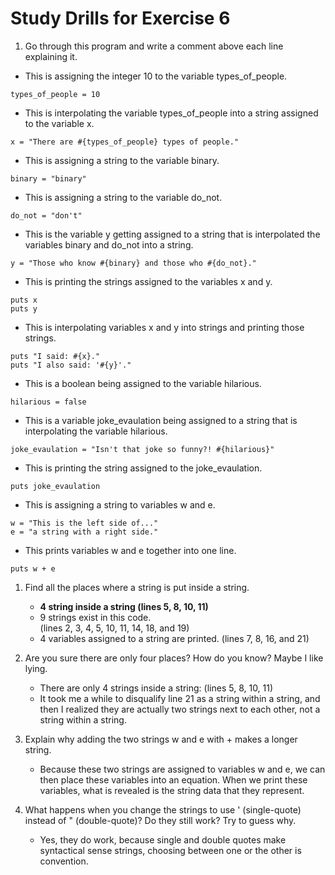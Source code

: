 # Study Drills for Exercise 6

1. Go through this program and write a comment above each line explaining it.

- This is assigning the integer 10 to the variable types_of_people.

```
types_of_people = 10
```

- This is interpolating the variable types_of_people into a string assigned to the variable x.

```
x = "There are #{types_of_people} types of people."
```

- This is assigning a string to the variable binary.

```
binary = "binary"
```

- This is assigning a string to the variable do_not.

```
do_not = "don't"
```

- This is the variable y getting assigned to a string that is interpolated the variables binary and do_not into a string.

```
y = "Those who know #{binary} and those who #{do_not}."
```

- This is printing the strings assigned to the variables x and y.

```
puts x
puts y
```

- This is interpolating variables x and y into strings and printing those strings.

```
puts "I said: #{x}."
puts "I also said: '#{y}'."
```

- This is a boolean being assigned to the variable hilarious.

```
hilarious = false
```

- This is a variable joke_evaulation being assigned to a string that is interpolating the variable hilarious.

```
joke_evaulation = "Isn't that joke so funny?! #{hilarious}"
```

- This is printing the string assigned to the joke_evaulation.

```
puts joke_evaulation
```

- This is assigning a string to variables w and e.

```
w = "This is the left side of..."
e = "a string with a right side."
```

- This prints variables w and e together into one line.

```
puts w + e  
```

1. Find all the places where a string is put inside a string.

    - **4 string inside a string
    (lines 5, 8, 10, 11)**
    - 9 strings exist in this code.  
    (lines 2, 3, 4, 5, 10, 11, 14, 18, and 19)
    - 4 variables assigned to a string are printed.
    (lines 7, 8, 16, and 21)

1. Are you sure there are only four places? How do you know? Maybe I like lying.
    - There are only 4 strings inside a string: (lines 5, 8, 10, 11)
    - It took me a while to disqualify line 21 as a string within a string, and then I realized they are actually two strings next to each other, not a string within a string.

1. Explain why adding the two strings w and e with + makes a longer string.

    - Because these two strings are assigned to variables w and e, we can then place these variables into an equation.  When we print these variables, what is revealed is the string data that they represent.

1. What happens when you change the strings to use ' (single-quote) instead of " (double-quote)? Do they still work? Try to guess why.

    - Yes, they do work, because single and double quotes make syntactical sense strings, choosing between one or the other is convention.
